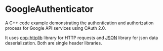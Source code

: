 # GoogleAuthenticator

A C++ code example demonstrating the authentication and authorization process for Google API services using OAuth 2.0.

It uses <a href="https://github.com/yhirose/cpp-httplib">cpp-httplib</a> library for HTTP requests and <a href="https://github.com/nlohmann/json">JSON</a> library for json data deserialization. Both are single header libraries.
